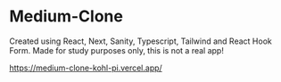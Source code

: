 # Medium-Clone
Created using React, Next, Sanity, Typescript, Tailwind and React Hook Form. 
Made for study purposes only, this is not a real app! 

https://medium-clone-kohl-pi.vercel.app/

